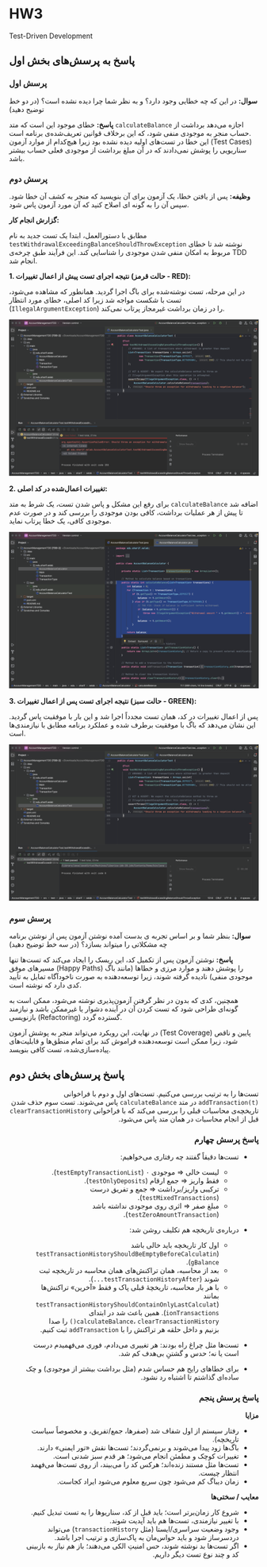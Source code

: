 # HW3
Test-Driven Development

## پاسخ به پرسش‌های بخش اول

### پرسش اول
**سوال:** در این که چه خطایی وجود دارد؟ و به نظر شما چرا دیده نشده است؟ (در دو خط توضیح دهید)

**پاسخ:**
خطای موجود این است که متد `calculateBalance` اجازه می‌دهد برداشت از حساب منجر به موجودی منفی شود، که این برخلاف قوانین تعریف‌شده‌ی برنامه است.  
این خطا در تست‌های اولیه دیده نشده بود زیرا هیچ‌کدام از موارد آزمون (Test Cases) سناریویی را پوشش نمی‌دادند که در آن مبلغ برداشت از موجودی فعلی حساب بیشتر باشد.

### پرسش دوم

**وظیفه:** پس از یافتن خطا، یک آزمون برای آن بنویسید که منجر به کشف آن خطا شود. سپس آن را به گونه ای اصلاح کنید که آن مورد آزمون پاس شود.

**گزارش انجام کار:**

مطابق با دستورالعمل، ابتدا یک تست جدید به نام `testWithdrawalExceedingBalanceShouldThrowException` نوشته شد تا خطای مربوط به امکان منفی شدن موجودی را شناسایی کند. این فرآیند طبق چرخه‌ی TDD انجام شد.

**1. نتیجه اجرای تست پیش از اعمال تغییرات (حالت قرمز - RED):**

در این مرحله، تست نوشته‌شده برای باگ اجرا گردید. همانطور که مشاهده می‌شود، تست با شکست مواجه شد زیرا کد اصلی، خطای مورد انتظار (`IllegalArgumentException`) را در زمان برداشت غیرمجاز پرتاب نمی‌کند.

![نتیجه تست ناموفق](report-images/1.png)

**2. تغییرات اعمال‌شده در کد اصلی:**

برای رفع این مشکل و پاس شدن تست، یک شرط به متد `calculateBalance` اضافه شد تا پیش از هر عملیات برداشت، کافی بودن موجودی را بررسی کند و در صورت عدم موجودی کافی، یک خطا پرتاب نماید.

![کد اعمال شده برای رفع خطا](report-images/2.png)

**3. نتیجه اجرای تست پس از اعمال تغییرات (حالت سبز - GREEN):**

پس از اعمال تغییرات در کد، همان تست مجدداً اجرا شد و این بار با موفقیت پاس گردید. این نشان می‌دهد که باگ با موفقیت برطرف شده و عملکرد برنامه مطابق با نیازمندی‌ها است.

![نتیجه تست موفق](report-images/3.png)

### پرسش سوم
**سوال:** بنظر شما و بر اساس تجربه ی بدست آمده نوشتن آزمون پس از نوشتن برنامه چه مشکلاتی را میتواند بسازد؟ (در سه خط توضیح دهید)

**پاسخ:**
نوشتن آزمون پس از تکمیل کد، این ریسک را ایجاد می‌کند که تست‌ها تنها مسیرهای موفق (Happy Paths) را پوشش دهند و موارد مرزی و خطاها (مانند باگ موجودی منفی) نادیده گرفته شوند، زیرا توسعه‌دهنده به صورت ناخودآگاه تمایل به تأیید کدی دارد که نوشته است.

همچنین، کدی که بدون در نظر گرفتن آزمون‌پذیری نوشته می‌شود، ممکن است به گونه‌ای طراحی شود که تست کردن آن در آینده دشوار یا غیرممکن باشد و نیازمند بازنویسی (Refactoring) گسترده گردد.

در نهایت، این رویکرد می‌تواند منجر به پوشش آزمون (Test Coverage) پایین و ناقص شود، زیرا ممکن است توسعه‌دهنده فراموش کند برای تمام منطق‌ها و قابلیت‌های پیاده‌سازی‌شده، تست کافی بنویسد.

## پاسخ پرسش‌های بخش دوم
<div dir="rtl">
تست‌ها را به ترتیب بررسی می‌کنیم. تست‌های اول و دوم با فراخوانی <code>addTransaction(t)</code> در متد <code>calculateBalance</code> پاس می‌شوند.
تست سوم حذف شدن تاریخچه‌ی محاسبات قبلی را بررسی می‌کند که با فراخوانی <code>clearTransactionHistory</code> قبل از انجام محاسبات در همان متد پاس می‌شود.
</div>

<div dir="rtl">

### پاسخ پرسش چهارم


* تست‌ها دقیقاً گفتند چه رفتاری می‌خواهیم:

  * لیست خالی ⇒ موجودی ۰ (`testEmptyTransactionList`).
  * فقط واریز ⇒ جمع ارقام (`testOnlyDeposits`).
  * ترکیبی واریز/برداشت ⇒ جمع و تفریق درست (`testMixedTransactions`).
  * مبلغ صفر ⇒ اثری روی موجودی نداشته باشد (`testZeroAmountTransaction`).
* درباره‌ی تاریخچه هم تکلیف روشن شد:

  * اول کار تاریخچه باید خالی باشد (`testTransactionHistoryShouldBeEmptyBeforeCalculatingBalance`).
  * بعد از محاسبه، همان تراکنش‌های همان محاسبه در تاریخچه ثبت شوند (`testTransactionHistoryAfter...`).
  * با هر بار محاسبه، تاریخچهٔ قبلی پاک و فقط «آخرین» تراکنش‌ها بمانند (`testTransactionHistoryShouldContainOnlyLastCalculationTransactions`).
    همین باعث شد در ابتدای `calculateBalance`، `clearTransactionHistory()` را صدا بزنیم و داخل حلقه هر تراکنش را با `addTransaction` ثبت کنیم.
* تست‌ها مثل چراغ راه بودند: هر تغییری می‌دادم، فوری می‌فهمیدم درست است یا نه؛ حدس و گشتنِ بی‌هدف کم شد.
* برای خطاهای رایج هم حساس شدم (مثل برداشت بیشتر از موجودی) و چک ساده‌ای گذاشتم تا اشتباه رد نشود.

### پاسخ پرسش پنجم


**مزایا**

* رفتار سیستم از اول شفاف شد (صفرها، جمع/تفریق، و مخصوصاً سیاست تاریخچه).
* باگ‌ها زود پیدا می‌شوند و برنمی‌گردند؛ تست‌ها نقش «تور ایمنی» دارند.
* تغییرات کوچک و مطمئن انجام می‌شود؛ هر قدم سبز شدنی است.
* تست‌ها مثل مستند زنده‌اند؛ هرکس کد را می‌بیند، از روی تست‌ها می‌فهمد انتظار چیست.
* زمان دیباگ کم می‌شود چون سریع معلوم می‌شود ایراد کجاست.

**معایب / سختی‌ها**

* شروع کار زمان‌برتر است؛ باید قبل از کد، سناریوها را به تست تبدیل کنیم.
* با تغییر نیازمندی، تست‌ها هم باید آپدیت شوند.
* وجود وضعیت سراسری/ایستا (مثل `transactionHistory`) می‌تواند دردسرساز شود و باید حواس‌مان به پاک‌سازی و ترتیب اجرا باشد.
* اگر تست‌ها بد نوشته شوند، حس امنیتِ الکی می‌دهند؛ باز هم نیاز به بازبینی کد و چند نوع تست دیگر داریم.

</div>


